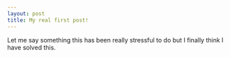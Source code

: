 ```yaml
---
layout: post
title: My real first post!
---
```


Let me say something this has been really stressful to do but I finally think I have solved this. 